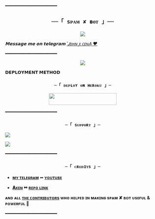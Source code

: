 ━━━━━━━━━━━━━━━━━━━━

<h2 align="center">

    ──「 sᴘᴀᴍ ✘ ʙᴏᴛ 」──

</h2>

<p align="center">

  <img src="https://te.legra.ph/file/f13f31192e552e8666bd5.jpg">

</p>

_𝗠𝗲𝘀𝘀𝗮𝗴𝗲 𝗺𝗲 𝗼𝗻 𝘁𝗲𝗹𝗲𝗴𝗿𝗮𝗺 [ ˹Ꭻᴏʜɴ ꭙ ᴄᴇɴᎪ˼❤️](https://t.me/john_cena0011)_

━━━━━━━━━━━━━━━━━━━━

<p align="center">

  <img src="https://te.legra.ph/file/ad4762b9906450e728074.jpg">

</p>

<p align="center">

<b>𝗗𝗘𝗣𝗟𝗢𝗬𝗠𝗘𝗡𝗧 𝗠𝗘𝗧𝗛𝗢𝗗</b>

</p>

<h3 align="center">

    ─「 ᴅᴇᴩʟᴏʏ ᴏɴ ʜᴇʀᴏᴋᴜ 」─

</h3>

<p align="center"><a href="https://dashboard.heroku.com/new?template=https://github.com/Flex Yadav/SpambotV2"> <img src="https://img.shields.io/badge/Deploy%20On%20Heroku-black?style=for-the-badge&logo=heroku" width="220" height="38.45"/></a></p>

</details>

━━━━━━━━━━━━━━━━━━━━

<h3 align="center">

    ─「 sᴜᴩᴩᴏʀᴛ 」─

</h3>

<p align="center">

<a href="https://telegram.me/Earn_without_investment01"><img src="https://img.shields.io/badge/-Support%20Group-blue.svg?style=for-the-badge&logo=Telegram"></a>

</p>

<p align="center">

<a href="https://telegram.me/Earning_with_shivam_official"><img src="https://img.shields.io/badge/-Support%20Channel-blue.svg?style=for-the-badge&logo=Telegram"></a>

</p>

━━━━━━━━━━━━━━━━━━━━

<h3 align="center">

    ─「 ᴄʀᴇᴅɪᴛs 」─

</h3>

- <b>[ᴍʏ ᴛᴇʟᴇɢʀᴀᴍ](http://t.me/shivam_jaiswal001)  ➻  [ ʏᴏᴜᴛᴜʙᴇ](https://youtube.com/@Shivam_jaiswal001) </b>

- <b>[𝐀xᴇɴ](https://t.me/PyXen)  ➻  [ ʀᴇᴘᴏ ʟɪɴᴋ](https://github.com/ItZxSTaR/XBOTS) </b>

 <b>ᴀɴᴅ ᴀʟʟ [ᴛʜᴇ ᴄᴏɴᴛʀɪʙᴜᴛᴏʀs](https://github.com/Shivam892483/SpambotV2/graphs/contributors) ᴡʜᴏ ʜᴇʟᴩᴇᴅ ɪɴ ᴍᴀᴋɪɴɢ sᴘᴀᴍ ✘ ʙᴏᴛ ᴜsᴇғᴜʟ & ᴩᴏᴡᴇʀғᴜʟ 🖤 </b>

━━━━━━━━━━━━━━━━━━━━







